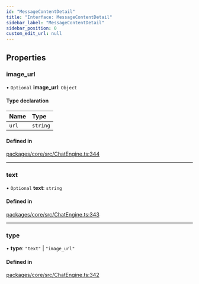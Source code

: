 ```yaml
---
id: "MessageContentDetail"
title: "Interface: MessageContentDetail"
sidebar_label: "MessageContentDetail"
sidebar_position: 0
custom_edit_url: null
---
```


## Properties

### image_url

• `Optional` **image_url**: `Object`

#### Type declaration

| Name  | Type     |
| :---- | :------- |
| `url` | `string` |

#### Defined in

[packages/core/src/ChatEngine.ts:344](https://github.com/run-llama/LlamaIndexTS/blob/3552de1/packages/core/src/ChatEngine.ts#L344)

---

### text

• `Optional` **text**: `string`

#### Defined in

[packages/core/src/ChatEngine.ts:343](https://github.com/run-llama/LlamaIndexTS/blob/3552de1/packages/core/src/ChatEngine.ts#L343)

---

### type

• **type**: `"text"` \| `"image_url"`

#### Defined in

[packages/core/src/ChatEngine.ts:342](https://github.com/run-llama/LlamaIndexTS/blob/3552de1/packages/core/src/ChatEngine.ts#L342)
